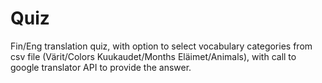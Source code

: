 # Quiz

Fin/Eng translation quiz, with option to select vocabulary categories from csv file (Värit/Colors	Kuukaudet/Months	Eläimet/Animals), with call to google translator API to provide the answer.
